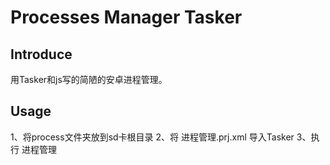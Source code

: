 ﻿Processes Manager Tasker
=====
Introduce
------
用Tasker和js写的简陋的安卓进程管理。


Usage
-----
1、将process文件夹放到sd卡根目录
2、将 进程管理.prj.xml 导入Tasker
3、执行 进程管理